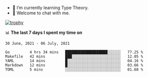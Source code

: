 <!--
### Hi there 👋

- 🤔 I was learning formal verification with Coq formally, but want to **build things** now.
- 😬 I am broadly interested in **computer systems** and **programming languages** (just a beginner 🥺).
- 🤩 (I hope I can) code for fun!

<img src="https://github-readme-stats.vercel.app/api?username=xxchan&show_icons=true&icon_color=0366d6&text_color=24292e&bg_color=ffffff&hide_title=true" />

---
-->


- 🌱 I’m currently learning Type Theory.
- 💬 Welcome to chat with me.


[![trophy](https://github-profile-trophy.vercel.app/?username=xxchan&theme=flat)](https://github.com/xxchan)


📊 **The last 7 days I spent my time on** 

<!--START_SECTION:waka-->
```text
30 June, 2021 - 06 July, 2021

Go         4 hrs 34 mins   ███████████████████░░░░░░   77.25 % 
Makefile   42 mins         ███░░░░░░░░░░░░░░░░░░░░░░   12.05 % 
YAML       14 mins         █░░░░░░░░░░░░░░░░░░░░░░░░   04.16 % 
Markdown   12 mins         █░░░░░░░░░░░░░░░░░░░░░░░░   03.66 % 
TOML       5 mins          ░░░░░░░░░░░░░░░░░░░░░░░░░   01.68 %
```
<!--END_SECTION:waka-->

<!--
**xxchan/xxchan** is a ✨ _special_ ✨ repository because its `README.md` (this file) appears on your GitHub profile.

Here are some ideas to get you started:

- 🔭 I’m currently working on ...
- 🌱 I’m currently learning ...
- 👯 I’m looking to collaborate on ...
- 🤔 I’m looking for help with ...
- 💬 Ask me about ...
- 📫 How to reach me: ...
- 😄 Pronouns: ...
- ⚡ Fun fact: ...
-->
